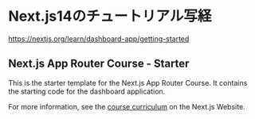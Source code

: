 # Next.js14のチュートリアル写経
https://nextjs.org/learn/dashboard-app/getting-started


## Next.js App Router Course - Starter

This is the starter template for the Next.js App Router Course. It contains the starting code for the dashboard application.

For more information, see the [course curriculum](https://nextjs.org/learn) on the Next.js Website.

